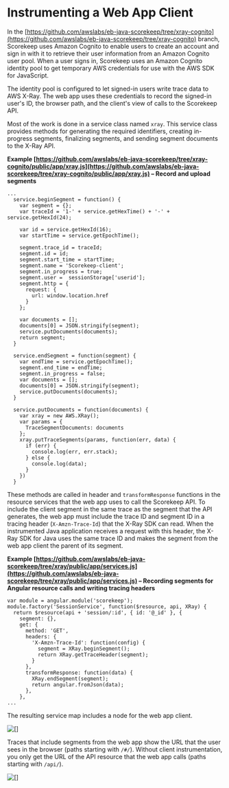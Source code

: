 # Instrumenting a Web App Client<a name="scorekeep-client"></a>

In the [https://github.com/awslabs/eb-java-scorekeep/tree/xray-cognito](https://github.com/awslabs/eb-java-scorekeep/tree/xray-cognito) branch, Scorekeep uses Amazon Cognito to enable users to create an account and sign in with it to retrieve their user information from an Amazon Cognito user pool\. When a user signs in, Scorekeep uses an Amazon Cognito identity pool to get temporary AWS credentials for use with the AWS SDK for JavaScript\.

The identity pool is configured to let signed\-in users write trace data to AWS X\-Ray\. The web app uses these credentials to record the signed\-in user's ID, the browser path, and the client's view of calls to the Scorekeep API\.

Most of the work is done in a service class named `xray`\. This service class provides methods for generating the required identifiers, creating in\-progress segments, finalizing segments, and sending segment documents to the X\-Ray API\.

**Example [https://github.com/awslabs/eb-java-scorekeep/tree/xray-cognito/public/app/xray.js](https://github.com/awslabs/eb-java-scorekeep/tree/xray-cognito/public/app/xray.js) – Record and upload segments**  

```
...
  service.beginSegment = function() {
    var segment = {};
    var traceId = '1-' + service.getHexTime() + '-' + service.getHexId(24);

    var id = service.getHexId(16);
    var startTime = service.getEpochTime();

    segment.trace_id = traceId;
    segment.id = id;
    segment.start_time = startTime;
    segment.name = 'Scorekeep-client';
    segment.in_progress = true;
    segment.user =  sessionStorage['userid'];
    segment.http = {
      request: {
        url: window.location.href
      }
    };

    var documents = [];
    documents[0] = JSON.stringify(segment);
    service.putDocuments(documents);
    return segment;
  }

  service.endSegment = function(segment) {
    var endTime = service.getEpochTime();
    segment.end_time = endTime;
    segment.in_progress = false;
    var documents = [];
    documents[0] = JSON.stringify(segment);
    service.putDocuments(documents);
  }

  service.putDocuments = function(documents) {
    var xray = new AWS.XRay();
    var params = {
      TraceSegmentDocuments: documents
    };
    xray.putTraceSegments(params, function(err, data) {
      if (err) {
        console.log(err, err.stack);
      } else {
        console.log(data);
      }
    })
  }
```

These methods are called in header and `transformResponse` functions in the resource services that the web app uses to call the Scorekeep API\. To include the client segment in the same trace as the segment that the API generates, the web app must include the trace ID and segment ID in a tracing header \(`X-Amzn-Trace-Id`\) that the X\-Ray SDK can read\. When the instrumented Java application receives a request with this header, the X\-Ray SDK for Java uses the same trace ID and makes the segment from the web app client the parent of its segment\. 

**Example [https://github.com/awslabs/eb-java-scorekeep/tree/xray/public/app/services.js](https://github.com/awslabs/eb-java-scorekeep/tree/xray/public/app/services.js) – Recording segments for Angular resource calls and writing tracing headers**  

```
var module = angular.module('scorekeep');
module.factory('SessionService', function($resource, api, XRay) {
  return $resource(api + 'session/:id', { id: '@_id' }, {
    segment: {},
    get: {
      method: 'GET',
      headers: {
        'X-Amzn-Trace-Id': function(config) {
          segment = XRay.beginSegment();
          return XRay.getTraceHeader(segment);
        }
      },
      transformResponse: function(data) {
        XRay.endSegment(segment);
        return angular.fromJson(data);
      },
    },
...
```

The resulting service map includes a node for the web app client\.

![\[\]](http://docs.aws.amazon.com/xray/latest/devguide/images/scorekeep-servicemap-client.png)

Traces that include segments from the web app show the URL that the user sees in the browser \(paths starting with `/#/`\)\. Without client instrumentation, you only get the URL of the API resource that the web app calls \(paths starting with `/api/`\)\.

![\[\]](http://docs.aws.amazon.com/xray/latest/devguide/images/scorekeep-traces-client.png)